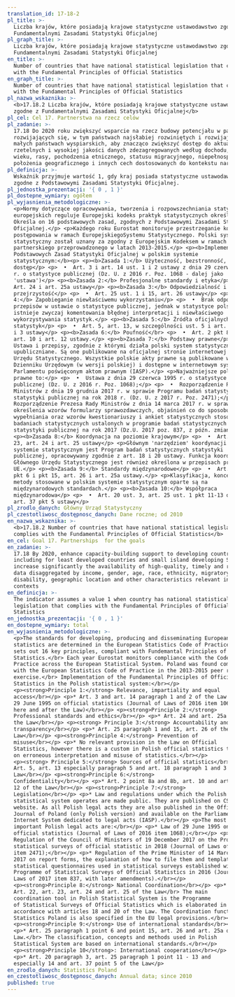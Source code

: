 ```yaml
---
translation_id: 17-18-2
pl_title: >-
  Liczba krajów, które posiadają krajowe statystyczne ustawodawstwo zgodne z
  Fundamentalnymi Zasadami Statystyki Oficjalnej
pl_graph_title: >-
  Liczba krajów, które posiadają krajowe statystyczne ustawodawstwo zgodne z
  Fundamentalnymi Zasadami Statystyki Oficjalnej
en_title: >-
  Number of countries that have national statistical legislation that complies
  with the Fundamental Principles of Official Statistics
en_graph_title: >-
  Number of countries that have national statistical legislation that complies
  with the Fundamental Principles of Official Statistics
pl_nazwa_wskaznika: >-
  <b>17.18.2 Liczba krajów, które posiadają krajowe statystyczne ustawodawstwo
  zgodne z Fundamentalnymi Zasadami Statystyki Oficjalnej</b>
pl_cel: Cel 17. Partnerstwa na rzecz celów
pl_zadanie: >-
  17.18 Do 2020 roku zwiększyć wsparcie na rzecz budowy potencjału w państwach
  rozwijających się, w tym państwach najsłabiej rozwiniętych i rozwijających się
  małych państwach wyspiarskich, aby znacząco zwiększyć dostęp do aktualnych,
  rzetelnych i wysokiej jakości danych zdezagregowanych według dochodu, płci,
  wieku, rasy, pochodzenia etnicznego, statusu migracyjnego, niepełnosprawności,
  położenia geograficznego i innych cech dostosowanych do kontekstu narodowego
pl_definicja: >-
  Wskaźnik przyjmuje wartość 1, gdy kraj posiada statystyczne ustawodawstwo
  zgodne z Podstawowymi Zasadami Statystyki Oficjalnej.
pl_jednostka_prezentacji: '{ 0 , 1 }'
pl_dostepne_wymiary: ogółem
pl_wyjasnienia_metodologiczne: >-
  <p>Normy dotyczące opracowywania, tworzenia i rozpowszechniania statystyk
  europejskich reguluje Europejski kodeks praktyk statystycznych określa.
  Określa on 16 podstawowych zasad, zgodnych z Podstawowymi Zasadami Statystyki
  Oficjalnej.</p> <p>Każdego roku Eurostat monitoruje przestrzeganie kodeksu
  postępowania w ramach EuropejskiegoSystemu Statystycznego. Polski system
  statystyczny został uznany za zgodny z Europejskim Kodeksem w ramach przeglądu
  partnerskiego przeprowadzonego w latach 2013-2015.</p> <p><b>Implementacja
  Podstawowych Zasad Statystyki Oficjalnej w polskim systemie
  statystycznym:</b><p> <p><b>Zasada 1:</b> Użyteczność, bezstronność, równy
  dostęp</p> <p>  •  Art. 3 i art. 14 ust. 1 i 2 ustawy z dnia 29 czerwca 1995
  r. o statystyce publicznej (Dz. U. z 2016 r. Poz. 1068 - dalej jako
  'ustawa')</p> <p><b>Zasada 2:</b> Profesjonalne standardy i etyka</p> <p>  • 
  Art. 24 i art. 25a ustawy</p> <p><b>Zasada 3:</b> Odpowiedzialność i
  przejrzystość</p> <p>  •  Art. 25 ust. 1 i 15, art. 26 ustawy</p> <p><b>Zasada
  4:</b> Zapobieganie niewłaściwemu wykorzystaniu</p> <p>  •  Brak odpowiednich
  przepisów w ustawie o statystyce publicznej, jednak w statystyce polskiej
  istnieje zwyczaj komentowania błędnej interpretacji i niewłaściwego
  wykorzystywania statystyk.</p> <p><b>Zasada 5:</b> Źródła oficjalnych
  statystyk</p> <p>  •  Art. 5, art. 13, w szczególności ust. 5 i art. 18 ust. 1
  i 3 ustawy</p> <p><b>Zasada 6:</b> Poufność</br> <p>  •  Art. 2 pkt 8a i 8b,
  art. 10 i art. 12 ustawy.</p> <p><b>Zasada 7:</b> Podstawy prawne</p> <p>  • 
  Ustawa i przepisy, zgodnie z którymi działa polski system statystyczny, są
  upubliczniane. Są one publikowane na oficjalnej stronie internetowej Głównego
  Urzędu Statystycznego. Wszystkie polskie akty prawne są publikowane w
  Dzienniku Urzędowym (w wersji polskiej) i dostępne w internetowym systemie
  Parlamentu poświęconym aktom prawnym (IASP).</p> <p>Najważniejsze polskie akty
  prawne to:</p> <p>  •  Ustawa z dnia 29 czerwca 1995 r. o statystyce
  publicznej (Dz. U. z 2016 r. Poz. 1068);</p> <p>  •  Rozporządzenie Rady
  Ministrów z dnia 19 grudnia 2017 r. w sprawie Programu badań statystycznych
  statystyki publicznej na rok 2018 r. (Dz. U. z 2017 r. Poz. 2471);</p> <p>  • 
  Rozporządzenie Prezesa Rady Ministrów z dnia 14 marca 2017 r. w sprawie
  określenia wzorów formularzy sprawozdawczych, objaśnień co do sposobu ich
  wypełniania oraz wzorów kwestionariuszy i ankiet statystycznych stosowanych w
  badaniach statystycznych ustalonych w programie badań statystycznych
  statystyki publicznej na rok 2017 (Dz.U. 2017 poz. 837, z późn. zmianami).</p>
  <p><b>Zasada 8:</b> Koordynacja na poziomie krajowym</p> <p>  •  Art. 22, art.
  23, art. 24 i art. 25 ustawy</p> <p>Głównym 'narzędziem' koordynacji w polskim
  systemie statystycznym jest Program badań statystycznych statystyki
  publicznej, opracowywany zgodnie z art. 18 i 20 ustawy. Funkcja koordynacjna
  Głównego Urzędu Statystycznego jest również określona w przepisach prawnych
  UE.</p> <p><b>Zasada 9:</b> Standardy międzynarodowe</p> <p>  •  Art. 25 ust.1
  pkt 6 i pkt 15, art. 26 i art. 25a ustawy.</p> <p>Klasyfikacja, koncepcje i
  metody stosowane w polskim systemie statystycznym oparte są na
  międzynarodowych standardach.</p> <p><b>Zasada 10:</b> Współpraca
  międzynarodowa</p> <p>  •  Art. 20 ust. 3, art. 25 ust. 1 pkt 11-13 oraz 14 i
  art. 37 pkt 5 ustawy</p>
pl_zrodlo_danych: Główny Urząd Statystyczny
pl_czestotliwosc_dostępnosc_danych: Dane roczne; od 2010
en_nazwa_wskaznika: >-
  <b>17.18.2 Number of countries that have national statistical legislation that
  complies with the Fundamental Principles of Official Statistics</b>
en_cel: Goal 17. Partnerships  for the goals
en_zadanie: >-
  17.18 By 2020, enhance capacity-building support to developing countries,
  including for least developed countries and small island developing States, to
  increase significantly the availability of high-quality, timely and reliable
  data disaggregated by income, gender, age, race, ethnicity, migratory status,
  disability, geographic location and other characteristics relevant in national
  contexts
en_definicja: >-
  The indicator assumes a value 1 when country has national statistical
  legislation that complies with the Fundamental Principles of Official
  Statistics
en_jednostka_prezentacji: '{ 0 , 1 }'
en_dostepne_wymiary: total
en_wyjasnienia_metodologiczne: >-
  <p>The standards for developing, producing and disseminating European
  statistics are determined in the European Statistics Code of Practice sets. It
  sets out 16 key principles, compliant with Fundemantal Principles of Official
  Statistics.</br> Each year Eurostat monitors compliance with the Code of
  Practice across the European Statistical System. Poland was found compliant
  with the European Statistics Code of Practice in the 2013-2015 peer review
  exercise.</br> Implementation of the Fundamental Principles of Official
  Statistics in the Polish statistical system:</br></p>
  <p><strong>Principle 1:</strong> Relevance, impartiality and equal
  access</br></p> <p>* Art. 3 and art. 14 paragraph 1 and 2 of the Law of
  29 June 1995 on official statistics (Journal of Laws of 2016 item 1068 -
  here and after the Law)</br></p> <p><strong>Principle 2:</strong>
  Professional standards and ethics</br></p> <p>* Art. 24 and art. 25a of
  the Law</br></p> <p><strong> Principle 3:</strong> Accountability and
  transparency</br></p> <p>* Art. 25 paragraph 1 and 15, art. 26 of the
  Law</br></p> <p><strong>Principle 4:</strong> Prevention of
  misuse</br></p> <p>* No relevant provision in the Law on Official
  Statistics, however there is a custom in Polish official statistics to comment
  on erroneous interpretation and misuse of statistics.</br></p>
  <p><strong> Principle 5:</strong> Sources of official statistics</br> *
  Art. 5, art. 13 especially paragraph 5 and art. 18 paragraph 1 and 3 of the
  Law</br></p> <p><strong>Principle 6:</strong>
  Confidentiality</br></p> <p>* Art. 2 point 8a and 8b, art. 10 and art.
  12 of the Law</br></p> <p><strong>Principle 7:</strong>
  Legislation</br></p> <p>* Law and regulations under which the Polish
  statistical system operates are made public. They are published on CSO Poland
  website. As all Polish legal acts they are also published in the Official
  Journal of Poland (only Polish version) and available on the Parliament
  Internet System dedicated to legal acts (IASP).</br></p> <p>The most
  important Polish legal acts are:</br></p> <p>* Law of 29 June 1995 on
  official statistics (Journal of Laws of 2016 item 1068);</br></p> <p>*
  Regulation of the Council of Ministers of 19 December 2017 on the Programme of
  statistical surveys of official statistic in 2018 (Journal of Laws of 2015
  item 2471);</br></p> <p>* Regulation of the Prime Minister of 14 March
  2017 on report forms, the explanation of how to file them and template
  statistical questionnaires used in statistical surveys established within the
  Programme of Statistical Surveys of Official Statistics in 2016 (Journal of
  Laws of 2017 item 837, with later amendments).</br></p>
  <p><strong>Principle 8:</strong> National Coordination</br></p> <p>*
  Art. 22, art. 23, art. 24 and art. 25 of the Law</br> The main
  coordination tool in Polish Statistical System is the Programme
  of Statistical Surveys of Official Statistics which is elaborated in
  accordance with articles 18 and 20 of the Law. The Coordination function of
  Statistics Poland is also specified in the EU legal provisions.</br></p>
  <p><strong>Principle 9:</strong> Use of international standards</br></p>
  <p>* Art. 25 paragraph 1 point 6 and point 15, art. 26 and art. 25a of the
  Law.</br> The classification, concepts and methods used in Polish
  Statistical System are based on international standards.</br></p>
  <p><strong>Principle 10</strong>: International cooperation</br></p>
  <p>* Art. 20 paragraph 3, art. 25 paragraph 1 point 11 - 13 and
  especially 14 and art. 37 point 5 of the Law</p>
en_zrodlo_danych: Statistics Poland
en_czestotliwosc_dostępnosc_danych: Annual data; since 2010
published: true
---
```

